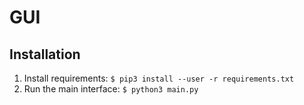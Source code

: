 # GUI
## Installation
1. Install requirements: 
`$ pip3 install --user -r requirements.txt`
2. Run the main interface:
`$ python3 main.py`

